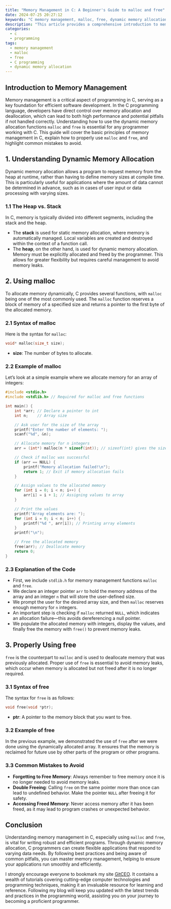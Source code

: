 ```yaml
---
title: "Memory Management in C: A Beginner's Guide to malloc and free"
date: 2024-07-25 20:27:12
keywords: "C memory management, malloc, free, dynamic memory allocation, beginners guide to C programming, C pointers, C programming tutorial"
description: "This article provides a comprehensive introduction to memory management in the C programming language, focusing on the critical functions malloc and free. Understanding how to effectively manage memory in C is essential for developing efficient programs. This guide will walk beginners through dynamic memory allocation, using examples to clarify complex concepts, and provide step-by-step instructions for using malloc to allocate memory and free to deallocate it. Additionally, we will explore the implications of proper memory management, including common pitfalls and the impact of memory leaks on program performance. Whether you're just starting with C or looking to brush up on your skills, this article is designed to enhance your understanding of one of the most fundamental aspects of C programming."
categories:
  - c
  - programming
tags:
  - memory management
  - malloc
  - free
  - C programming
  - dynamic memory allocation
---
```


## Introduction to Memory Management

Memory management is a critical aspect of programming in C, serving as a key foundation for efficient software development. In the C programming language, developers have direct control over memory allocation and deallocation, which can lead to both high performance and potential pitfalls if not handled correctly. Understanding how to use the dynamic memory allocation functions `malloc` and `free` is essential for any programmer working with C. This guide will cover the basic principles of memory management in C, explain how to properly use `malloc` and `free`, and highlight common mistakes to avoid.

<!-- more -->

## 1. Understanding Dynamic Memory Allocation

Dynamic memory allocation allows a program to request memory from the heap at runtime, rather than having to define memory sizes at compile time. This is particularly useful for applications where the amount of data cannot be determined in advance, such as in cases of user input or data processing with varying sizes. 

### 1.1 The Heap vs. Stack

In C, memory is typically divided into different segments, including the stack and the heap. 

- The **stack** is used for static memory allocation, where memory is automatically managed. Local variables are created and destroyed within the context of a function call. 
- The **heap**, on the other hand, is used for dynamic memory allocation. Memory must be explicitly allocated and freed by the programmer. This allows for greater flexibility but requires careful management to avoid memory leaks.

## 2. Using malloc

To allocate memory dynamically, C provides several functions, with `malloc` being one of the most commonly used. The `malloc` function reserves a block of memory of a specified size and returns a pointer to the first byte of the allocated memory.

### 2.1 Syntax of malloc

Here is the syntax for `malloc`:
```c
void* malloc(size_t size);
```
- **size**: The number of bytes to allocate.

### 2.2 Example of malloc

Let’s look at a simple example where we allocate memory for an array of integers:

```c
#include <stdio.h>
#include <stdlib.h> // Required for malloc and free functions

int main() {
    int *arr; // Declare a pointer to int
    int n;    // Array size

    // Ask user for the size of the array
    printf("Enter the number of elements: ");
    scanf("%d", &n);

    // Allocate memory for n integers
    arr = (int*) malloc(n * sizeof(int)); // sizeof(int) gives the size of one integer

    // Check if malloc was successful
    if (arr == NULL) {
        printf("Memory allocation failed!\n");
        return 1; // Exit if memory allocation fails
    }

    // Assign values to the allocated memory
    for (int i = 0; i < n; i++) {
        arr[i] = i + 1; // Assigning values to array
    }

    // Print the values
    printf("Array elements are: ");
    for (int i = 0; i < n; i++) {
        printf("%d ", arr[i]); // Printing array elements
    }
    printf("\n");

    // Free the allocated memory
    free(arr); // Deallocate memory
    return 0;
}
```

### 2.3 Explanation of the Code

- First, we include `stdlib.h` for memory management functions `malloc` and `free`.
- We declare an integer pointer `arr` to hold the memory address of the array and an integer `n` that will store the user-defined size.
- We prompt the user for the desired array size, and then `malloc` reserves enough memory for `n` integers.
- An important step is checking if `malloc` returned `NULL`, which indicates an allocation failure—this avoids dereferencing a null pointer.
- We populate the allocated memory with integers, display the values, and finally free the memory with `free()` to prevent memory leaks.

## 3. Properly Using free

`free` is the counterpart to `malloc` and is used to deallocate memory that was previously allocated. Proper use of `free` is essential to avoid memory leaks, which occur when memory is allocated but not freed after it is no longer required.

### 3.1 Syntax of free

The syntax for `free` is as follows:
```c
void free(void *ptr);
```
- **ptr**: A pointer to the memory block that you want to free. 

### 3.2 Example of free

In the previous example, we demonstrated the use of `free` after we were done using the dynamically allocated array. It ensures that the memory is reclaimed for future use by other parts of the program or other programs.

### 3.3 Common Mistakes to Avoid

- **Forgetting to Free Memory**: Always remember to free memory once it is no longer needed to avoid memory leaks.
- **Double Freeing**: Calling `free` on the same pointer more than once can lead to undefined behavior. Make the pointer `NULL` after freeing it for safety.
- **Accessing Freed Memory**: Never access memory after it has been freed, as it may lead to program crashes or unexpected behavior.

## Conclusion

Understanding memory management in C, especially using `malloc` and `free`, is vital for writing robust and efficient programs. Through dynamic memory allocation, C programmers can create flexible applications that respond to varying data needs. By following best practices and being aware of common pitfalls, you can master memory management, helping to ensure your applications run smoothly and efficiently.

I strongly encourage everyone to bookmark my site [GitCEO](https://gitceo.com). It contains a wealth of tutorials covering cutting-edge computer technologies and programming techniques, making it an invaluable resource for learning and reference. Following my blog will keep you updated with the latest trends and practices in the programming world, assisting you on your journey to becoming a proficient programmer.